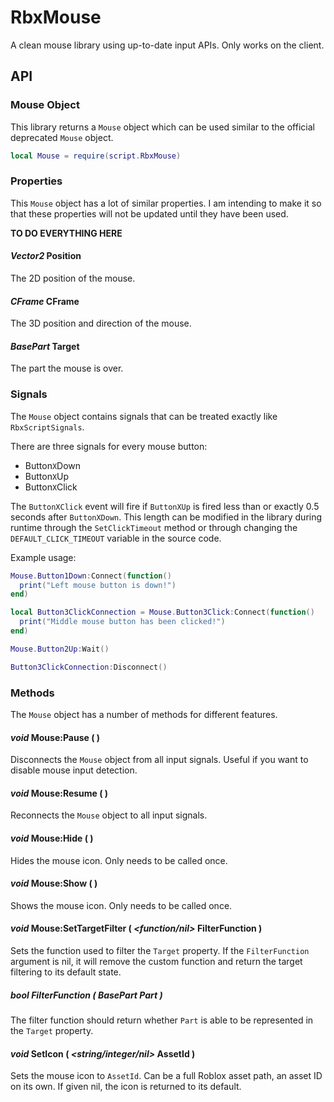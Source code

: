 # RbxMouse
A clean mouse library using up-to-date input APIs. Only works on the client.

## API
### Mouse Object
This library returns a `Mouse` object which can be used similar to the official deprecated `Mouse` object.

```lua
local Mouse = require(script.RbxMouse)
```

### Properties
This `Mouse` object has a lot of similar properties. I am intending to make it so that these properties will not be updated until they have been used.

**TO DO EVERYTHING HERE**

#### *Vector2* Position
The 2D position of the mouse.

#### *CFrame* CFrame
The 3D position and direction of the mouse.

#### *BasePart* Target
The part the mouse is over.

### Signals
The `Mouse` object contains signals that can be treated exactly like `RbxScriptSignals`.

There are three signals for every mouse button:
- Button`X`Down
- Button`X`Up
- Button`X`Click

The `ButtonXClick` event will fire if `ButtonXUp` is fired less than or exactly 0.5 seconds after `ButtonXDown`. This length can be modified in the library during runtime through the `SetClickTimeout` method or through changing the `DEFAULT_CLICK_TIMEOUT` variable in the source code.

Example usage:
```lua
Mouse.Button1Down:Connect(function()
  print("Left mouse button is down!")
end)

local Button3ClickConnection = Mouse.Button3Click:Connect(function()
  print("Middle mouse button has been clicked!")
end)

Mouse.Button2Up:Wait()

Button3ClickConnection:Disconnect()
```

### Methods
The `Mouse` object has a number of methods for different features.

#### *void* Mouse:Pause ( )
Disconnects the `Mouse` object from all input signals. Useful if you want to disable mouse input detection.

#### *void* Mouse:Resume ( )
Reconnects the `Mouse` object to all input signals.

#### *void* Mouse:Hide ( )
Hides the mouse icon. Only needs to be called once.

#### *void* Mouse:Show ( )
Shows the mouse icon. Only needs to be called once.

#### *void* Mouse:SetTargetFilter ( *<function/nil>* FilterFunction )
Sets the function used to filter the `Target` property. If the `FilterFunction` argument is nil, it will remove the custom function and return the target filtering to its default state.

##### *bool* FilterFunction ( *BasePart* Part )
The filter function should return whether `Part` is able to be represented in the `Target` property.

#### *void* SetIcon ( *<string/integer/nil>* AssetId )
Sets the mouse icon to `AssetId`. Can be a full Roblox asset path, an asset ID on its own. If given nil, the icon is returned to its default.
